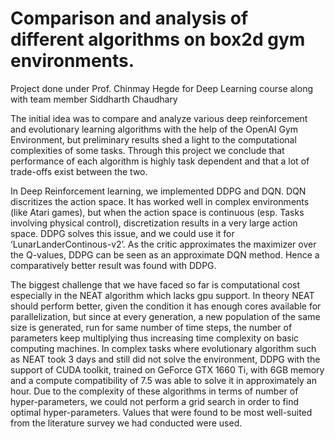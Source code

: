 # Comparison and analysis of different algorithms on box2d gym environments.

Project done under Prof. Chinmay Hegde for Deep Learning course along with team member Siddharth Chaudhary

The initial idea was to compare and analyze various deep reinforcement and evolutionary learning algorithms with the help of the OpenAI Gym Environment, but preliminary results shed a light to the computational complexities of some tasks. Through this project we conclude that performance of each algorithm is highly task dependent and that a lot of trade-offs exist between the two.

In Deep Reinforcement learning, we implemented DDPG and DQN. DQN discritizes the action space. It has worked well in complex environments (like Atari games), but when the action space is continuous (esp. Tasks involving physical control), discretization results in a very large action space. DDPG solves this issue, and we could use it for ‘LunarLanderContinous-v2’. As the critic approximates the maximizer over the Q-values, DDPG can be seen as an approximate DQN method. Hence a comparatively better result was found with DDPG.

The biggest challenge that we have faced so far is computational cost especially in the NEAT algorithm which lacks gpu support. In theory NEAT should perform better, given the condition it has enough cores available for parallelization, but since at every generation, a new population of the same size is generated, run for same number of time steps, the number of parameters keep multiplying thus increasing time complexity on basic computing machines. In complex tasks where evolutionary algorithm such as NEAT took 3 days and still did not solve the environment, DDPG with the support of CUDA toolkit, trained on GeForce GTX 1660 Ti, with 6GB memory and a compute compatibility of 7.5 was able to solve it in approximately an hour. Due to the complexity of these algorithms in terms of number of hyper-parameters, we could not perform a grid search in order to find optimal hyper-parameters. Values that were found to be most well-suited from the literature survey we had conducted were used.
